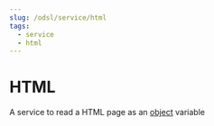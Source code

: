 ```yaml
---
slug: /odsl/service/html
tags:
  - service
  - html
---
```

HTML
====================

A service to read a HTML page as an [object](/docs/odsl/variable/object) variable

